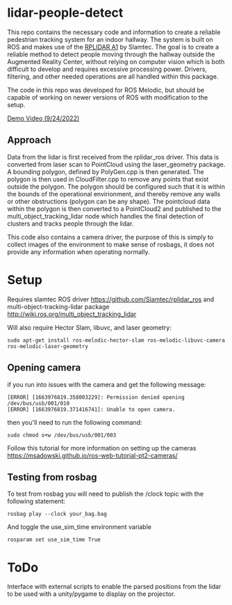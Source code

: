# lidar-people-detect

This repo contains the necessary code and information to create a reliable pedestrian tracking system for an indoor hallway.
The system is built on ROS and makes use of the [RPLIDAR A1](https://www.adafruit.com/product/4010) by Slamtec. 
The goal is to create a reliable method to detect people moving through the hallway outside the Augmented Reality Center, without relying on computer vision which is both difficult to develop and requires excessive processing power. 
Drivers, filtering, and other needed operations are all handled within this package. 

The code in this repo was developed for ROS Melodic, but should be capable of working on newer versions of ROS with modification to the setup. 

[Demo Video (9/24/2022)](https://youtu.be/cwWT9cA8Y9Q)


## Approach

Data from the lidar is first received from the rplidar_ros driver. 
This data is converted from laser scan to PointCloud using the laser_geometry package. 
A bounding polygon, defined by PolyGen.cpp is then generated.
The polygon is then used in CloudFilter.cpp to remove any points that exist outside the polygon. 
The polygon should be configured such that it is within the bounds of the operational envirionment, and thereby remove any walls or other obstructions (polygon can be any shape). 
The pointcloud data within the polygon is then converted to a PointCloud2 and published to the multi_object_tracking_lidar node which handles the final detection of clusters and tracks people through the lidar. 

This code also contains a camera driver, the purpose of this is simply to collect images of the environment to make sense of rosbags, it does not provide any information when operating normally. 

# Setup

Requires slamtec ROS driver https://github.com/Slamtec/rplidar_ros and multi-object-tracking-lidar package http://wiki.ros.org/multi_object_tracking_lidar


Will also require Hector Slam, libuvc, and laser geometry:

```sudo apt-get install ros-melodic-hector-slam ros-melodic-libuvc-camera ros-melodic-laser-geometry```


## Opening camera

if you run into issues with the camera and get the following message: 
```
[ERROR] [1663976819.358003229]: Permission denied opening /dev/bus/usb/001/010
[ERROR] [1663976819.371416741]: Unable to open camera.
```
then you'll need to run the following command:
```
sudo chmod o+w /dev/bus/usb/001/003
```

Follow this tutorial for more information on setting up the cameras https://msadowski.github.io/ros-web-tutorial-pt2-cameras/

## Testing from rosbag
To test from rosbag you will need to publish the /clock topic with the following statement: 
```
rosbag play --clock your_bag.bag
```
And toggle the use_sim_time environment variable 
```
rosparam set use_sim_time True
```


# ToDo 
Interface with external scripts to enable the parsed positions from the lidar to be used with a unity/pygame to display on the projector. 
